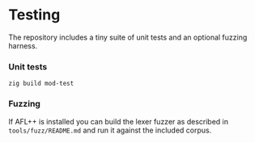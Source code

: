 # Testing

The repository includes a tiny suite of unit tests and an optional
fuzzing harness.

### Unit tests

```
zig build mod-test
```

### Fuzzing

If AFL++ is installed you can build the lexer fuzzer as described in
`tools/fuzz/README.md` and run it against the included corpus.
